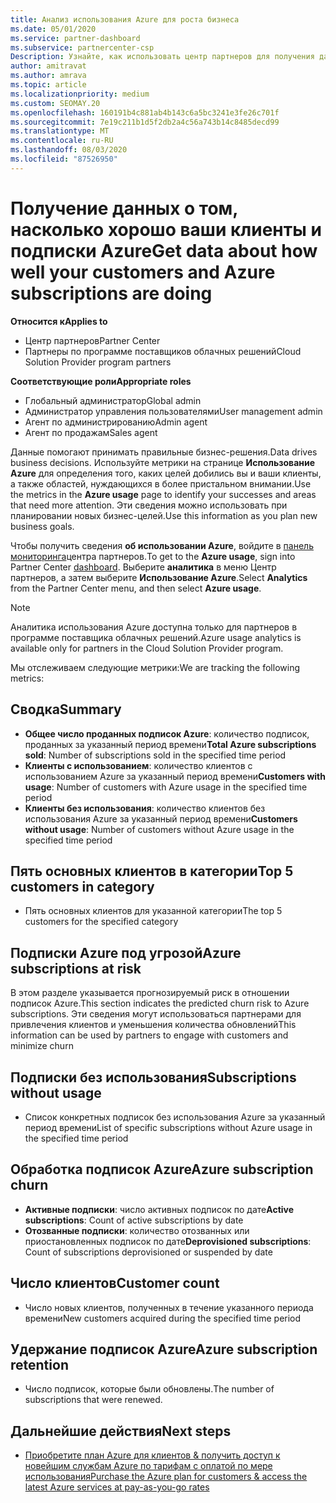 ```yaml
---
title: Анализ использования Azure для роста бизнеса
ms.date: 05/01/2020
ms.service: partner-dashboard
ms.subservice: partnercenter-csp
Description: Узнайте, как использовать центр партнеров для получения данных об использовании подписок Azure ваших клиентов.
author: amitravat
ms.author: amrava
ms.topic: article
ms.localizationpriority: medium
ms.custom: SEOMAY.20
ms.openlocfilehash: 160191b4c881ab4b143c6a5bc3241e3fe26c701f
ms.sourcegitcommit: 7e19c211b1d5f2db2a4c56a743b14c8485decd99
ms.translationtype: MT
ms.contentlocale: ru-RU
ms.lasthandoff: 08/03/2020
ms.locfileid: "87526950"
---
```

# <a name="get-data-about-how-well-your-customers-and-azure-subscriptions-are-doing"></a><span data-ttu-id="cae0a-103">Получение данных о том, насколько хорошо ваши клиенты и подписки Azure</span><span class="sxs-lookup"><span data-stu-id="cae0a-103">Get data about how well your customers and Azure subscriptions are doing</span></span>

<span data-ttu-id="cae0a-104">**Относится к**</span><span class="sxs-lookup"><span data-stu-id="cae0a-104">**Applies to**</span></span>

- <span data-ttu-id="cae0a-105">Центр партнеров</span><span class="sxs-lookup"><span data-stu-id="cae0a-105">Partner Center</span></span>
- <span data-ttu-id="cae0a-106">Партнеры по программе поставщиков облачных решений</span><span class="sxs-lookup"><span data-stu-id="cae0a-106">Cloud Solution Provider program partners</span></span>

<span data-ttu-id="cae0a-107">**Соответствующие роли**</span><span class="sxs-lookup"><span data-stu-id="cae0a-107">**Appropriate roles**</span></span>

- <span data-ttu-id="cae0a-108">Глобальный администратор</span><span class="sxs-lookup"><span data-stu-id="cae0a-108">Global admin</span></span>
- <span data-ttu-id="cae0a-109">Администратор управления пользователями</span><span class="sxs-lookup"><span data-stu-id="cae0a-109">User management admin</span></span>
- <span data-ttu-id="cae0a-110">Агент по администрированию</span><span class="sxs-lookup"><span data-stu-id="cae0a-110">Admin agent</span></span>
- <span data-ttu-id="cae0a-111">Агент по продажам</span><span class="sxs-lookup"><span data-stu-id="cae0a-111">Sales agent</span></span>

<span data-ttu-id="cae0a-112">Данные помогают принимать правильные бизнес-решения.</span><span class="sxs-lookup"><span data-stu-id="cae0a-112">Data drives business decisions.</span></span> <span data-ttu-id="cae0a-113">Используйте метрики на странице **Использование Azure** для определения того, каких целей добились вы и ваши клиенты, а также областей, нуждающихся в более пристальном внимании.</span><span class="sxs-lookup"><span data-stu-id="cae0a-113">Use the metrics in the **Azure usage** page to identify your successes and areas that need more attention.</span></span> <span data-ttu-id="cae0a-114">Эти сведения можно использовать при планировании новых бизнес-целей.</span><span class="sxs-lookup"><span data-stu-id="cae0a-114">Use this information as you plan new business goals.</span></span>

<span data-ttu-id="cae0a-115">Чтобы получить сведения **об использовании Azure**, войдите в [панель мониторинга](https:/partner.microsoft.com/dashboard)центра партнеров.</span><span class="sxs-lookup"><span data-stu-id="cae0a-115">To get to the **Azure usage**, sign into Partner Center [dashboard](https:/partner.microsoft.com/dashboard).</span></span> <span data-ttu-id="cae0a-116">Выберите **аналитика** в меню Центр партнеров, а затем выберите **Использование Azure**.</span><span class="sxs-lookup"><span data-stu-id="cae0a-116">Select **Analytics** from the Partner Center menu, and then select **Azure usage**.</span></span>

> [!NOTE]
> <span data-ttu-id="cae0a-117">Аналитика использования Azure доступна только для партнеров в программе поставщика облачных решений.</span><span class="sxs-lookup"><span data-stu-id="cae0a-117">Azure usage analytics is available only for partners in the Cloud Solution Provider program.</span></span>

<span data-ttu-id="cae0a-118">Мы отслеживаем следующие метрики:</span><span class="sxs-lookup"><span data-stu-id="cae0a-118">We are tracking the following metrics:</span></span>

## <a name="summary"></a><span data-ttu-id="cae0a-119">Сводка</span><span class="sxs-lookup"><span data-stu-id="cae0a-119">Summary</span></span>

- <span data-ttu-id="cae0a-120">**Общее число проданных подписок Azure**: количество подписок, проданных за указанный период времени</span><span class="sxs-lookup"><span data-stu-id="cae0a-120">**Total Azure subscriptions sold**: Number of subscriptions sold in the specified time period</span></span>  
- <span data-ttu-id="cae0a-121">**Клиенты с использованием**: количество клиентов с использованием Azure за указанный период времени</span><span class="sxs-lookup"><span data-stu-id="cae0a-121">**Customers with usage**: Number of customers with Azure usage in the specified time period</span></span>  
- <span data-ttu-id="cae0a-122">**Клиенты без использования**: количество клиентов без использования Azure за указанный период времени</span><span class="sxs-lookup"><span data-stu-id="cae0a-122">**Customers without usage**: Number of customers without Azure usage in the specified time period</span></span>  

## <a name="top-5-customers-in-category"></a><span data-ttu-id="cae0a-123">Пять основных клиентов в категории</span><span class="sxs-lookup"><span data-stu-id="cae0a-123">Top 5 customers in category</span></span>

- <span data-ttu-id="cae0a-124">Пять основных клиентов для указанной категории</span><span class="sxs-lookup"><span data-stu-id="cae0a-124">The top 5 customers for the specified category</span></span>  

## <a name="azure-subscriptions-at-risk"></a><span data-ttu-id="cae0a-125">Подписки Azure под угрозой</span><span class="sxs-lookup"><span data-stu-id="cae0a-125">Azure subscriptions at risk</span></span>

<span data-ttu-id="cae0a-126">В этом разделе указывается прогнозируемый риск в отношении подписок Azure.</span><span class="sxs-lookup"><span data-stu-id="cae0a-126">This section indicates the predicted churn risk to Azure subscriptions.</span></span> <span data-ttu-id="cae0a-127">Эти сведения могут использоваться партнерами для привлечения клиентов и уменьшения количества обновлений</span><span class="sxs-lookup"><span data-stu-id="cae0a-127">This information can be used by partners to engage with customers and minimize churn</span></span>

## <a name="subscriptions-without-usage"></a><span data-ttu-id="cae0a-128">Подписки без использования</span><span class="sxs-lookup"><span data-stu-id="cae0a-128">Subscriptions without usage</span></span>

- <span data-ttu-id="cae0a-129">Список конкретных подписок без использования Azure за указанный период времени</span><span class="sxs-lookup"><span data-stu-id="cae0a-129">List of specific subscriptions without Azure usage in the specified time period</span></span>  

## <a name="azure-subscription-churn"></a><span data-ttu-id="cae0a-130">Обработка подписок Azure</span><span class="sxs-lookup"><span data-stu-id="cae0a-130">Azure subscription churn</span></span>

- <span data-ttu-id="cae0a-131">**Активные подписки**: число активных подписок по дате</span><span class="sxs-lookup"><span data-stu-id="cae0a-131">**Active subscriptions**: Count of active subscriptions by date</span></span>  
- <span data-ttu-id="cae0a-132">**Отозванные подписки**: количество отозванных или приостановленных подписок по дате</span><span class="sxs-lookup"><span data-stu-id="cae0a-132">**Deprovisioned subscriptions**: Count of subscriptions deprovisioned or suspended by date</span></span>  

## <a name="customer-count"></a><span data-ttu-id="cae0a-133">Число клиентов</span><span class="sxs-lookup"><span data-stu-id="cae0a-133">Customer count</span></span>

- <span data-ttu-id="cae0a-134">Число новых клиентов, полученных в течение указанного периода времени</span><span class="sxs-lookup"><span data-stu-id="cae0a-134">New customers acquired during the specified time period</span></span>  

## <a name="azure-subscription-retention"></a><span data-ttu-id="cae0a-135">Удержание подписок Azure</span><span class="sxs-lookup"><span data-stu-id="cae0a-135">Azure subscription retention</span></span>

- <span data-ttu-id="cae0a-136">Число подписок, которые были обновлены.</span><span class="sxs-lookup"><span data-stu-id="cae0a-136">The number of subscriptions that were renewed.</span></span>

 ## <a name="next-steps"></a><span data-ttu-id="cae0a-137">Дальнейшие действия</span><span class="sxs-lookup"><span data-stu-id="cae0a-137">Next steps</span></span>

- [<span data-ttu-id="cae0a-138">Приобретите план Azure для клиентов & получить доступ к новейшим службам Azure по тарифам с оплатой по мере использования</span><span class="sxs-lookup"><span data-stu-id="cae0a-138">Purchase the Azure plan for customers & access the latest Azure services at pay-as-you-go rates</span></span>](purchase-azure-plan.md)
